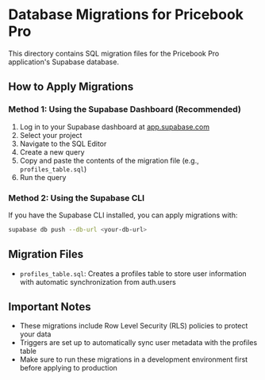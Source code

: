 # Database Migrations for Pricebook Pro

This directory contains SQL migration files for the Pricebook Pro application's Supabase database.

## How to Apply Migrations

### Method 1: Using the Supabase Dashboard (Recommended)

1. Log in to your Supabase dashboard at [app.supabase.com](https://app.supabase.com)
2. Select your project
3. Navigate to the SQL Editor
4. Create a new query
5. Copy and paste the contents of the migration file (e.g., `profiles_table.sql`)
6. Run the query

### Method 2: Using the Supabase CLI

If you have the Supabase CLI installed, you can apply migrations with:

```bash
supabase db push --db-url <your-db-url>
```

## Migration Files

- `profiles_table.sql`: Creates a profiles table to store user information with automatic synchronization from auth.users

## Important Notes

- These migrations include Row Level Security (RLS) policies to protect your data
- Triggers are set up to automatically sync user metadata with the profiles table
- Make sure to run these migrations in a development environment first before applying to production 